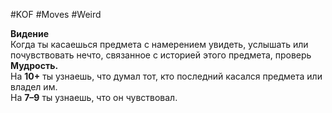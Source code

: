 #KOF #Moves #Weird 

**Видение**  
Когда ты касаешься предмета с  намерением увидеть,  услышать или почувствовать нечто, связанное с историей этого предмета, проверь **Мудрость.**  
На  **10+** ты узнаешь, что  думал тот, кто  последний  касался предмета или владел им.  
На **7–9** ты узнаешь, что он чувствовал.  
